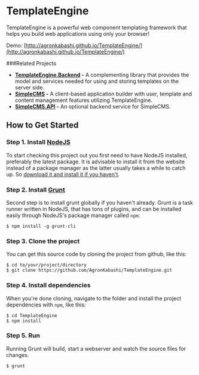 # TemplateEngine

TemplateEngine is a powerful web component templating framework that helps you build web applications using only your browser! 

Demo: [http://agronkabashi.github.io/TemplateEngine/](http://agronkabashi.github.io/TemplateEngine/)

###Related Projects
- __[TemplateEngine.Backend](https://github.com/AgronKabashi/TemplateEngine.Backend) -__ A complementing library that provides the model and services  needed for using and storing templates on the server side.  
- __[SimpleCMS](https://github.com/AgronKabashi/SimpleCMS) -__ A client-based application builder with user, template and content management features utilizing TemplateEngine.  
- __[SimpleCMS.API](https://github.com/AgronKabashi/SimpleCMS.API) -__ An optional backend service for SimpleCMS.   

## How to Get Started

### Step 1. Install [NodeJS](http://nodejs.org/)   

To start checking this project out you first need to have NodeJS installed, preferably the latest package. It is advisable to install it from the website instead of a package manager as the latter usually takes a while to catch up. So [download it and install it if you haven't](http://nodejs.org/).

### Step 2. Install [Grunt](http://gruntjs.com/)

Second step is to install grunt globally if you haven't already. Grunt is a task runner written in NodeJS, that has tons of plugins, and can be installed easily through NodeJS's package manager called `npm`:

    $ npm install -g grunt-cli
 
### Step 3. Clone the project

You can get this source code by cloning the project from github, like this:

    $ cd to/your/project/directory
    $ git clone https://github.com/AgronKabashi/TemplateEngine.git

### Step 4. Install dependencies

When you're done cloning, navigate to the folder and install the project dependencies with `npm`, like this:

    $ cd TemplateEngine
    $ npm install

### Step 5. Run

Running Grunt will build, start a webserver and watch the source files for changes.

    $ grunt
